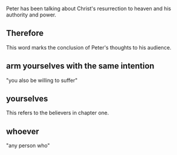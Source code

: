 Peter has been talking about Christ's resurrection to heaven and his authority and power.

## Therefore ##

This word marks the conclusion of Peter's thoughts to his audience.

## arm yourselves with the same intention ##

"you also be willing to suffer"

## yourselves ##

This refers to the believers in chapter one.

## whoever ##

"any person who"